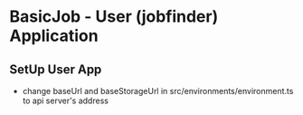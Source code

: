 # BasicJob - User (jobfinder) Application


## SetUp User App
- change baseUrl and baseStorageUrl in src/environments/environment.ts to api server's address
